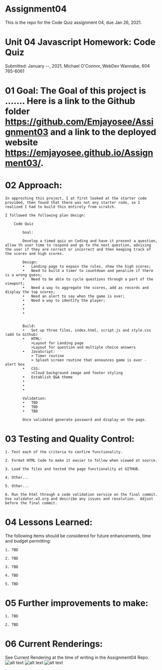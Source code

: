 # Assignment04
This is the repo for the Code Quiz assignment 04, due Jan 26, 2021.


# Unit 04 Javascript Homework: Code Quiz

Submitted: January --, 2021, Michael O'Connor, WebDev Wannabe, 604 765-6061

# 01 Goal: The Goal of this project is .......  Here is a link to the Github folder https://github.com/Emjayosee/Assignment03 and a link to the deployed website https://emjayosee.github.io/Assignment03/.

# 02 Approach:

    In approching this project, I at first looked at the starter code provided, then found that there was not any starter code, so I realized I had to build this entirely from scratch. 

    I followed the following plan design:

        Code Quiz

            Goal:

            Develop a timed quiz on Coding and have it present a question, allow th user time to respond and go to the next question, advising the user if they are correct or incorrect and then keeping track of the scores and high scores.

            Design:
            •	Landing page to expain the rules, show the high scores;
            •	Need to build a timer to countdown and penalize if there is a wrong guess;
            •	Need to be able to cycle questions through a part of the viewport;
            •	Need a way to aggregate the scores, add as records and display the top scores;
            •	Need an alert to say when the game is over;
            •	Need a way to identify the player;
            •	
            •	
            •	


            Build:
            •	Set up three files, index.html, script.js and style.css (add to Github)
            •	HTML:
                >Layout for Landing page
                >Layout for question and multiple choice answers
            •	JavaScript: 
                > Timer routine
                > Splash screen routine that announces game is over - alert box
            •	CSS:
                >Cloud background image and footer styling
            •   Establish Q&A theme
            •	
            •	
            •	

            Validation:
            •	TBD
            •	TBD  
            •	TBD

            Once validated generate password and display on the page.

# 03 Testing and Quality Control:

    1. Test each of the criteria to confirm functionality.

    2. Format HTML Code to make it easier to follow when viewed at source.

    3. Load the files and tested the page functionality at GITHUB.

    4. Other...

    5. Other...

    6. Run the html through a code validation service on the final commit.  Use validator.w3.org and describe any issues and resolution.  Adjust before the final commit.

# 04 Lessons Learned:

The following items should be considered for future enhancements, time and budget permitting:

    1. TBD

    2. TBD

    3. TBD

    4. TBD

    5. TBD


# 05 Further improvements to make:

    1. TBD

    2. TBD


# 06 Current Renderings:

See Current Rendering at the time of writing in the Assignment04 Repo. 
![alt text](Assets/Images/Rendering_default.png)
![alt text](Assets/Images/Rendering_Default_executed.png)
![alt text](Assets/Images/Rendering_with_Data_Choices.png)